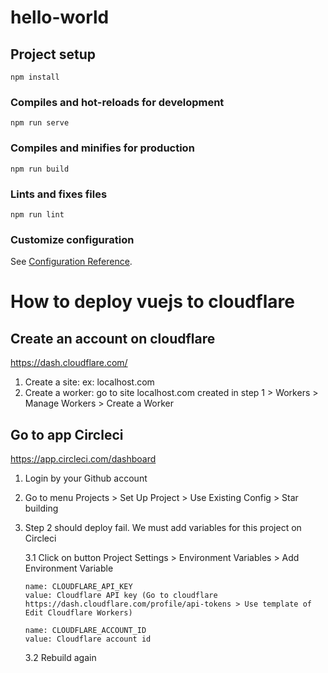 # hello-world

## Project setup
```
npm install
```

### Compiles and hot-reloads for development
```
npm run serve
```

### Compiles and minifies for production
```
npm run build
```

### Lints and fixes files
```
npm run lint
```

### Customize configuration
See [Configuration Reference](https://cli.vuejs.org/config/).

# How to deploy vuejs to cloudflare
## Create an account on cloudflare
https://dash.cloudflare.com/

1. Create a site: ex: localhost.com
2. Create a worker: go to site localhost.com created in step 1 > Workers > Manage Workers > Create a Worker

## Go to app Circleci
https://app.circleci.com/dashboard

1. Login by your Github account
2. Go to menu Projects >  Set Up Project > Use Existing Config > Star building
3. Step 2 should deploy fail. We must add variables for this project on Circleci
    
    3.1 Click on button Project Settings > Environment Variables > Add Environment Variable
    ```
    name: CLOUDFLARE_API_KEY
    value: Cloudflare API key (Go to cloudflare https://dash.cloudflare.com/profile/api-tokens > Use template of Edit Cloudflare Workers)

    name: CLOUDFLARE_ACCOUNT_ID
    value: Cloudflare account id
    ```

    3.2 Rebuild again